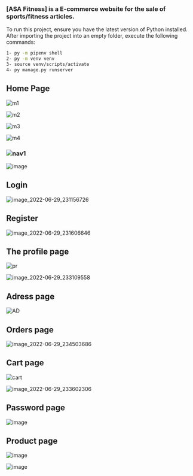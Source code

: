 ### [ASA Fitness] is a E-commerce website for the sale of sports/fitness articles.

To run this project, ensure you have the latest version of Python installed. After importing the project into an empty folder, execute the following commands:
```bash
1- py -m pipenv shell
2- py -m venv venv 
3- source venv/scripts/activate
4- py manage.py runserver
```
## Home Page
											

![m1](https://user-images.githubusercontent.com/101675260/176550842-5f6a9230-b7fd-4255-900a-1198590308b3.PNG)



![m2](https://user-images.githubusercontent.com/101675260/176551516-95b7559c-bd6c-4a59-bd12-e8abaf8252c4.PNG)


![m3](https://user-images.githubusercontent.com/101675260/176551529-f1bdebaf-585a-45d0-b9e6-291e9afae158.PNG)

![m4](https://user-images.githubusercontent.com/101675260/176551531-8febcf63-b0b0-42de-bf19-73277ce1db94.PNG)

  


### ![nav1](https://user-images.githubusercontent.com/101675260/176552681-b6f310f8-5fc3-4db3-a5a4-a72458698fbb.png)

![image](https://user-images.githubusercontent.com/101675260/176556991-05ad778d-8f7c-4dda-948c-b34ab6a5257f.png)


## Login

![image_2022-06-29_231156726](https://user-images.githubusercontent.com/101675260/176554450-38b8e647-58f1-4d98-b4fc-c14caec9d3e3.png)
 


## Register

![image_2022-06-29_231606646](https://user-images.githubusercontent.com/101675260/176554976-231a2efb-6574-4305-a8a4-aff2c17e61c1.png)


## The profile page

![pr](https://user-images.githubusercontent.com/101675260/176555800-b55afb19-1ad7-4f54-afd8-c7ddd164eb67.PNG)


![image_2022-06-29_233109558](https://user-images.githubusercontent.com/101675260/176556715-43f4dfbb-05af-40b3-95d6-c54c39601126.png)

## Adress page

![AD](https://user-images.githubusercontent.com/101675260/176557830-cbd561a0-7b47-4e52-a8df-3ac55ef36bc2.PNG)


## Orders page

![image_2022-06-29_234503686](https://user-images.githubusercontent.com/101675260/176558109-f4eb9380-7ce4-4621-87f4-ac28c239d570.png)


## Cart page

![cart](https://user-images.githubusercontent.com/101675260/176556392-573f2501-dccf-423d-bec3-95490e1c5dbe.PNG)


![image_2022-06-29_233602306](https://user-images.githubusercontent.com/101675260/176557241-4ad1dc5b-b4a8-49b0-8771-02c625f38864.png)


## Password page

![image](https://user-images.githubusercontent.com/101675260/176560946-0e2c3564-f1c2-4c01-9b0d-835d03dc7095.png)


## Product page

![image](https://user-images.githubusercontent.com/101675260/176561790-5b93bcb7-d03c-46bd-9902-d18c20865e6b.png)

![image](https://user-images.githubusercontent.com/101675260/176562979-ad6bbc92-d477-4e15-bf30-15f659f9eeb5.png)

























